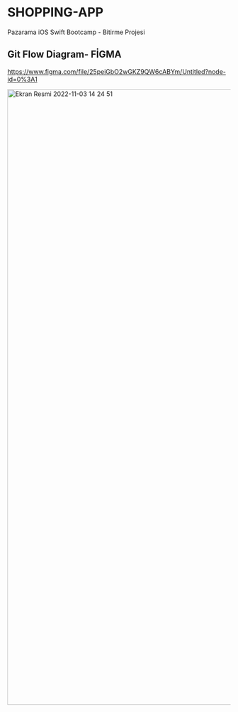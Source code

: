 # SHOPPING-APP
Pazarama iOS Swift Bootcamp - Bitirme Projesi

## Git Flow Diagram- FİGMA

https://www.figma.com/file/25peiGbO2wGKZ9QW6cABYm/Untitled?node-id=0%3A1

<img width="1385" alt="Ekran Resmi 2022-11-03 14 24 51" src="https://user-images.githubusercontent.com/55364051/199708950-31d5e26f-c5c7-4e53-8897-675c8b3fb3b2.png">
